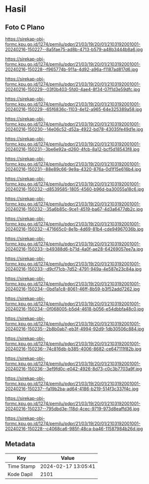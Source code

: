 # Hasil

## Foto C Plano

https://sirekap-obj-formc.kpu.go.id/1274/pemilu/pdpr/21/03/19/20/01/2103192001001-20240216-150227--8a5fae75-ad8b-4713-b579-a48b3444b8a6.jpg

https://sirekap-obj-formc.kpu.go.id/1274/pemilu/pdpr/21/03/19/20/01/2103192001001-20240216-150228--f965774b-911a-4d92-a96a-f1187ad817d6.jpg

https://sirekap-obj-formc.kpu.go.id/1274/pemilu/pdpr/21/03/19/20/01/2103192001001-20240216-150229--03f0b403-5fd0-4ae4-8f34-07f1d3e59dfc.jpg

https://sirekap-obj-formc.kpu.go.id/1274/pemilu/pdpr/21/03/19/20/01/2103192001001-20240216-150229--65f6836c-1103-4e12-a965-64e325389a58.jpg

https://sirekap-obj-formc.kpu.go.id/1274/pemilu/pdpr/21/03/19/20/01/2103192001001-20240216-150230--14e06c52-d52a-4922-bd78-43035fe49d1e.jpg

https://sirekap-obj-formc.kpu.go.id/1274/pemilu/pdpr/21/03/19/20/01/2103192001001-20240216-150231--3be6e92a-d260-4fcb-8a12-bcf5d18543f8.jpg

https://sirekap-obj-formc.kpu.go.id/1274/pemilu/pdpr/21/03/19/20/01/2103192001001-20240216-150231--88e89c66-9e9a-4320-876a-0d1f15e616b4.jpg

https://sirekap-obj-formc.kpu.go.id/1274/pemilu/pdpr/21/03/19/20/01/2103192001001-20240216-150232--d8539585-1805-4560-b96d-ba30055a18c6.jpg

https://sirekap-obj-formc.kpu.go.id/1274/pemilu/pdpr/21/03/19/20/01/2103192001001-20240216-150232--35a6b85c-9ce1-4519-ba67-4d3a6477db2c.jpg

https://sirekap-obj-formc.kpu.go.id/1274/pemilu/pdpr/21/03/19/20/01/2103192001001-20240216-150232--471665c0-8e1b-4d69-81b4-cde94967036b.jpg

https://sirekap-obj-formc.kpu.go.id/1274/pemilu/pdpr/21/03/19/20/01/2103192001001-20240216-150233--b49388d6-b71d-4a0f-ae28-64269057ee7a.jpg

https://sirekap-obj-formc.kpu.go.id/1274/pemilu/pdpr/21/03/19/20/01/2103192001001-20240216-150233--d9cf71cb-7d52-4791-949a-4e587e23c84a.jpg

https://sirekap-obj-formc.kpu.go.id/1274/pemilu/pdpr/21/03/19/20/01/2103192001001-20240216-150234--0bd1a1c8-8061-46ff-8b59-b3f52add7262.jpg

https://sirekap-obj-formc.kpu.go.id/1274/pemilu/pdpr/21/03/19/20/01/2103192001001-20240216-150234--0f068005-b5d4-4618-b056-e54dbbfa48c0.jpg

https://sirekap-obj-formc.kpu.go.id/1274/pemilu/pdpr/21/03/19/20/01/2103192001001-20240216-150235--2b8b0ab7-eb3f-4994-92d9-1db30506c884.jpg

https://sirekap-obj-formc.kpu.go.id/1274/pemilu/pdpr/21/03/19/20/01/2103192001001-20240216-150236--74c816db-b385-4006-8682-ce647111f82b.jpg

https://sirekap-obj-formc.kpu.go.id/1274/pemilu/pdpr/21/03/19/20/01/2103192001001-20240216-150236--3ef9fd0c-e042-4926-8d73-c0c3b7703a9f.jpg

https://sirekap-obj-formc.kpu.go.id/1274/pemilu/pdpr/21/03/19/20/01/2103192001001-20240216-150237--fa19b2ba-ad64-4186-b219-514f3c337f4c.jpg

https://sirekap-obj-formc.kpu.go.id/1274/pemilu/pdpr/21/03/19/20/01/2103192001001-20240216-150237--795dbd3e-118d-4cec-9719-973d8eaffd36.jpg

https://sirekap-obj-formc.kpu.go.id/1274/pemilu/pdpr/21/03/19/20/01/2103192001001-20240216-150228--c4068ca6-985f-48ca-ba46-11587984b26d.jpg


## Metadata

| Key        | Value               |
| ---------- | ------------------- |
| Time Stamp | 2024-02-17 13:05:41 |
| Kode Dapil | 2101                |



